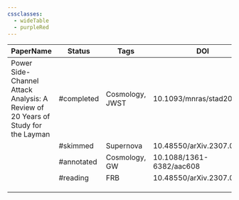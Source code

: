 ```yaml
---
cssclasses:
  - wideTable
  - purpleRed
---
```



| PaperName                                                                        | Status     | Tags            | DOI                       | Remarks |
| -------------------------------------------------------------------------------- | ---------- | --------------- | ------------------------- | ------- |
| Power Side-Channel Attack Analysis: A Review of 20 Years of Study for the Layman | #completed | Cosmology, JWST | 10.1093/mnras/stad2032    |         |
|                                                                                  | #skimmed   | Supernova       | 10.48550/arXiv.2307.03143 |         |
|                                                                                  | #annotated | Cosmology, GW   | 10.1088/1361-6382/aac608  |         |
|                                                                                  | #reading   | FRB             | 10.48550/arXiv.2307.02303 |         |
|                                                                                  |            |                 |                           |         |
|                                                                                  |            |                 |                           |         |
|                                                                                  |            |                 |                           |         |

  
  
